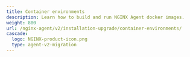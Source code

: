 ```yaml
---
title: Container environments
description: Learn how to build and run NGINX Agent docker images.
weight: 800
url: /nginx-agent/v2/installation-upgrade/container-environments/
cascade:
  logo: NGINX-product-icon.png
  type: agent-v2-migration
---
```

